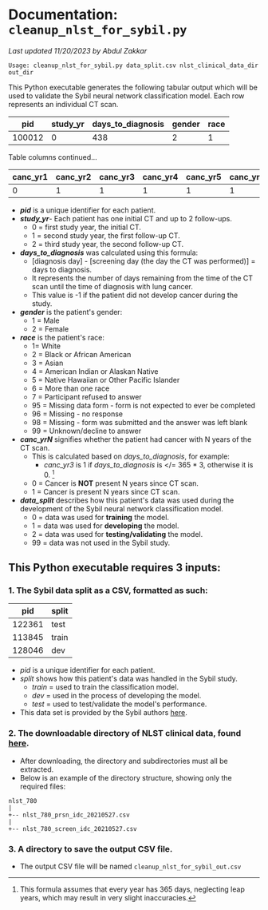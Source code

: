 # Documentation: `cleanup_nlst_for_sybil.py` 

*Last updated 11/20/2023 by Abdul Zakkar*

`Usage: cleanup_nlst_for_sybil.py data_split.csv nlst_clinical_data_dir out_dir`

This Python executable generates the following tabular output which will be used to validate the Sybil neural network classification model.
Each row represents an individual CT scan.

| pid    | study_yr | days_to_diagnosis | gender | race |
|--------|----------|-------------------|--------|------|
| 100012 | 0        | 438               | 2      | 1    |

Table columns continued...

| canc_yr1 | canc_yr2 | canc_yr3 | canc_yr4 | canc_yr5 | canc_yr6 | data_split |
|----------|----------|----------|----------|----------|----------|------------|
| 0        | 1        | 1        | 1        | 1        | 1        | 2          |

- ***pid*** is a unique identifier for each patient.
- ***study_yr***- Each patient has one initial CT and up to 2 follow-ups.
	- 0 = first study year, the initial CT.
	- 1 = second study year, the first follow-up CT.
	- 2 = third study year, the second follow-up CT.
- ***days_to_diagnosis*** was calculated using this formula:
	- [diagnosis day] - [screening day (the day the CT was performed)] = days to diagnosis.
	- It represents the number of days remaining from the time of the CT scan until the time of diagnosis with lung cancer.
	- This value is -1 if the patient did not develop cancer during the study.
- ***gender*** is the patient's gender:
	- 1 = Male
	- 2 = Female
- ***race*** is the patient's race:
	- 1= White
	- 2 = Black or African American
	- 3 = Asian
	- 4 = American Indian or Alaskan Native
	- 5 = Native Hawaiian or Other Pacific Islander  
	- 6 = More than one race
	- 7 = Participant refused to answer
	- 95 = Missing data form - form is not expected to ever be completed
	- 96 = Missing - no response
	- 98 = Missing - form was submitted and the answer was left blank
	- 99 = Unknown/decline to answer
- ***canc_yrN*** signifies whether the patient had cancer with N years of the CT scan.
	- This is calculated based on *days_to_diagnosis*, for example:
		- *canc_yr3* is 1 if *days_to_diagnosis* is </= 365 * 3, otherwise it is 0. [^1]
	- 0 = Cancer is **NOT** present N years since CT scan.
	- 1 = Cancer is present N years since CT scan.
- ***data_split*** describes how this patient's data was used during the development of the Sybil neural network classification model.
	- 0 = data was used for **training** the model.
	- 1 = data was used for **developing** the model.
	- 2 = data was used for **testing/validating** the model.
	- 99 = data was not used in the Sybil study.

## This Python executable requires 3 inputs:
### 1.  The Sybil data split as a CSV, formatted as such:
| pid    | split |
|--------|-------|
| 122361 | test  |
| 113845 | train |
| 128046 | dev   |
- *pid* is a unique identifier for each patient.
- *split* shows how this patient's data was handled in the Sybil study.
	- *train* = used to train the classification model.
	- *dev* = used in the process of developing the model.
	- *test* = used to test/validate the model's performance.
- This data set is provided by the Sybil authors [here](https://drive.google.com/drive/folders/1nBp05VV9mf5CfEO6W5RY4ZpcpxmPDEeR).

### 2. The downloadable directory of NLST clinical data, found [here](https://wiki.cancerimagingarchive.net/display/NLST).
- After downloading, the directory and subdirectories must all be extracted.
- Below is an example of the directory structure, showing only the required files:
```
nlst_780
|
+-- nlst_780_prsn_idc_20210527.csv
|
+-- nlst_780_screen_idc_20210527.csv
```
### 3.  A directory to save the output CSV file.
- The output CSV file will be named `cleanup_nlst_for_sybil_out.csv`
 
[^1]: This formula assumes that every year has 365 days, neglecting leap years, which may result in very slight inaccuracies.

